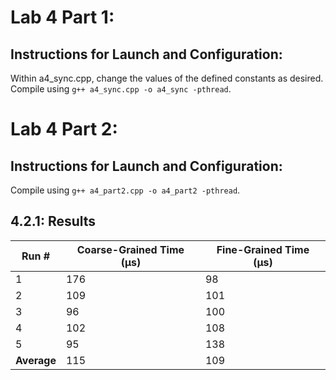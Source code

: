 # Lab 4 Part 1:
## Instructions for Launch and Configuration:
Within a4_sync.cpp, change the values of the defined constants as desired.
Compile using `g++ a4_sync.cpp -o a4_sync -pthread`.

# Lab 4 Part 2:
## Instructions for Launch and Configuration:
Compile using `g++ a4_part2.cpp -o a4_part2 -pthread`.

## 4.2.1: Results
| Run #       | Coarse-Grained Time (µs) | Fine-Grained Time (µs) |
| ----------- | ------------------------ | ---------------------- |
| 1           | 176                      | 98                     |
| 2           | 109                      | 101                    |
| 3           | 96                       | 100                    |
| 4           | 102                      | 108                    |
| 5           | 95                       | 138                    |
| **Average** | 115                      | 109                    |